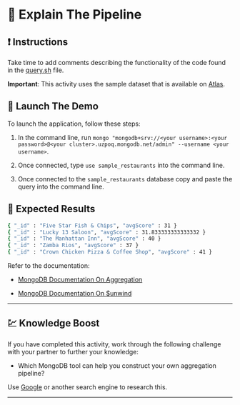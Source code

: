 # 🔘 Explain The Pipeline

## ❗ Instructions

Take time to add comments describing the functionality of the code found in the [query.sh](./Unsolved/query.sh) file.

**Important**: This activity uses the sample dataset that is available on [Atlas](https://docs.atlas.mongodb.com/sample-data/).

## 🚀 Launch The Demo

To launch the application, follow these steps:

1. In the command line, run `mongo "mongodb+srv://<your username>:<your password>@<your cluster>.uzpoq.mongodb.net/admin" --username <your username>`.

2. Once connected, type `use sample_restaurants` into the command line.

3. Once connected to the `sample_restaurants` database copy and paste the query into the command line.

## 🎂 Expected Results

```sh
{ "_id" : "Five Star Fish & Chips", "avgScore" : 31 }
{ "_id" : "Lucky 13 Saloon", "avgScore" : 31.833333333333332 }
{ "_id" : "The Manhattan Inn", "avgScore" : 40 }
{ "_id" : "Zamba Rios", "avgScore" : 37 }
{ "_id" : "Crown Chicken Pizza & Coffee Shop", "avgScore" : 41 }
```


Refer to the documentation: 

* [MongoDB Documentation On Aggregation](https://docs.mongodb.com/manual/aggregation/)

* [MongoDB Documentation On $unwind](https://docs.mongodb.com/manual/reference/operator/aggregation/unwind/)

---

## 💹 Knowledge Boost

If you have completed this activity, work through the following challenge with your partner to further your knowledge:

* Which MongoDB tool can help you construct your own aggregation pipeline?

Use [Google](https://www.google.com) or another search engine to research this.

---
